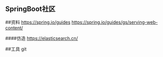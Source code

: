 ## SpringBoot社区

##资料
https://spring.io/guides
https://spring.io/guides/gs/serving-web-content/

####仿造
https://elasticsearch.cn/

##工具
git